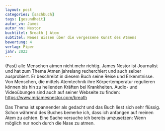 ```yaml
---
layout: post
categories: [sachbuch]
tags: [gesundheit]
autor_vn: James 
autor_nn: Nestor
buchtitel: Breath | Atem
subtitel: Neues Wissen über die vergessene Kunst des Atmens
bewertung: 4
verlag: Piper
jahr: 2023
---
```


(Fast) alle Menschen atmen nicht mehr richtig. James Nestor ist Journalist und hat zum Thema Atmen jahrelang recherchiert und auch selber ausprobiert. Er beschreibt in diesem Buch seine Reise und Erkenntnisse. Von Menschen, die mittels Atemtechnik ihre Körpertemperatur regulieren können bis hin zu heilenden Kräften bei Krankheiten.
Audio- und Videoübungen sind auch auf seiner Webseite zu finden: https://www.mrjamesnestor.com/breath

Das Thema ist spannender als gedacht und das Buch liest sich sehr flüssig. Schon während des Buches bemerke ich, dass ich anfangen auf meinen Atem zu achten. Eine Sache versuche ich bereits umzusetzen: Wenn möglich nur noch durch die Nase zu atmen.
